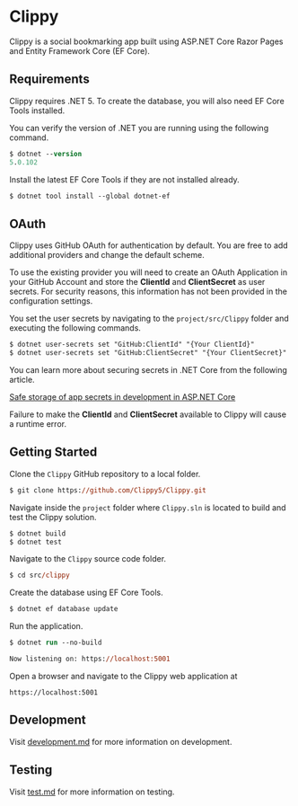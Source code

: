 # Clippy

Clippy is a social bookmarking app built using ASP.NET Core Razor Pages and Entity Framework Core (EF Core).

## Requirements

Clippy requires .NET 5. To create the database, you will also need EF Core Tools installed.

You can verify the version of .NET you are running using the following command.

```ps
$ dotnet --version
5.0.102
```

Install the latest EF Core Tools if they are not installed already.

```ps
$ dotnet tool install --global dotnet-ef
```

## OAuth

Clippy uses GitHub OAuth for authentication by default. You are free to add additional providers and change the default scheme.

To use the existing provider you will need to create an OAuth Application in your GitHub Account and store the **ClientId** and **ClientSecret** as user secrets. For security reasons, this information has not been provided in the configuration settings.

You set the user secrets by navigating to the `project/src/Clippy` folder and executing the following commands.

```ps
$ dotnet user-secrets set "GitHub:ClientId" "{Your ClientId}"
$ dotnet user-secrets set "GitHub:ClientSecret" "{Your ClientSecret}"
```

You can learn more about securing secrets in .NET Core from the following article.

[Safe storage of app secrets in development in ASP.NET Core](https://docs.microsoft.com/en-us/aspnet/core/security/app-secrets)

Failure to make the **ClientId** and **ClientSecret** available to Clippy will cause a runtime error.

## Getting Started

Clone the `Clippy` GitHub repository to a local folder.

```ps
$ git clone https://github.com/Clippy5/Clippy.git
```

Navigate inside the `project` folder where `Clippy.sln` is located to build and test the Clippy solution.

```ps
$ dotnet build
$ dotnet test
```

Navigate to the `Clippy` source code folder.

```ps
$ cd src/clippy
```

Create the database using EF Core Tools.

```ps
$ dotnet ef database update
```

Run the application.

```ps
$ dotnet run --no-build

Now listening on: https://localhost:5001
```

Open a browser and navigate to the Clippy web application at

```
https://localhost:5001
```

## Development

Visit [development.md](development.md) for more information on development.

## Testing

Visit [test.md](test.md) for more information on testing.
